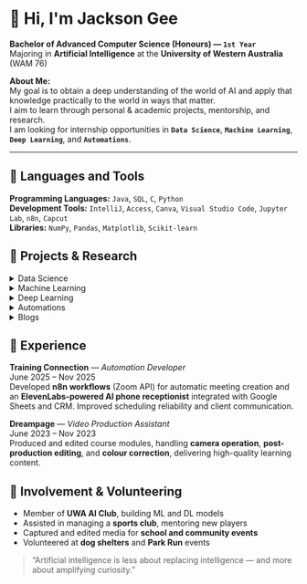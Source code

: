 # 🤖 Hi, I'm Jackson Gee

**Bachelor of Advanced Computer Science (Honours) — `1st Year`**  
Majoring in **Artificial Intelligence** at the **University of Western Australia** (WAM 76)

**About Me:**  
My goal is to obtain a deep understanding of the world of AI and apply that knowledge practically to the world in ways that matter.  
I aim to learn through personal & academic projects, mentorship, and research.  
I am looking for internship opportunities in **`Data Science`**, **`Machine Learning`**, **`Deep Learning`**, and **`Automations`**.

---

## 🧰 Languages and Tools

**Programming Languages:** `Java`, `SQL`, `C`, `Python`  
**Development Tools:** `IntelliJ`, `Access`, `Canva`, `Visual Studio Code`, `Jupyter Lab`, `n8n`, `Capcut`  
**Libraries:** `NumPy`, `Pandas`, `Matplotlib`, `Scikit-learn`


## 🚀 Projects & Research

<details>
  <summary>Data Science</summary>
  <ul>
    <li>
      <!-- Add your data science projects here -->
    </li>
  </ul>
</details>

<details>
  <summary>Machine Learning</summary>
  <ul>
    <li>
      <a href="https://github.com/jacksonjgee/SVM-Titanic">SVM-Titanic: Predict Titanic survival with Support Vector Machine</a>  
      Used Python, JupyterLab, Pandas, NumPy, Scikit-learn and Matplotlib to build, train, and evaluate an SVM model for the Titanic dataset (Kaggle).
    </li>
  </ul>
</details>

<details>
  <summary>Deep Learning</summary>
  <ul>
    <li>
      <!-- Add your deep learning projects here -->
    </li>
  </ul>
</details>

<details>
  <summary>Automations</summary>
  <ul>
    <li>
      <!-- Add your automation projects here -->
    </li>
  </ul>
</details>

<details>
  <summary>Blogs</summary>
  <ul>
    <li>
      <!-- Add your automation projects here -->
    </li>
  </ul>
</details>


## 💼 Experience

**Training Connection** — *Automation Developer*  
June 2025 – Nov 2025  
Developed **n8n workflows** (Zoom API) for automatic meeting creation and an **ElevenLabs-powered AI phone receptionist** integrated with Google Sheets and CRM. Improved scheduling reliability and client communication.

**Dreampage** — *Video Production Assistant*  
June 2023 – Nov 2023  
Produced and edited course modules, handling **camera operation**, **post-production editing**, and **colour correction**, delivering high-quality learning content.


## 🌱 Involvement & Volunteering

- Member of **UWA AI Club**, building ML and DL models  
- Assisted in managing a **sports club**, mentoring new players  
- Captured and edited media for **school and community events**  
- Volunteered at **dog shelters** and **Park Run** events  


> “Artificial intelligence is less about replacing intelligence — and more about amplifying curiosity.”
